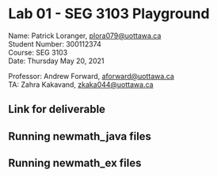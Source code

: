 # Lab 01 - SEG 3103 Playground

Name: Patrick Loranger, plora079@uottawa.ca<br>
Student Number: 300112374<br>
Course: SEG 3103<br>
Date: Thursday May 20, 2021


Professor: Andrew Forward, aforward@uottawa.ca<br>
TA: Zahra Kakavand, zkaka044@uottawa.ca

## Link for deliverable

## Running newmath_java files

## Running newmath_ex files

